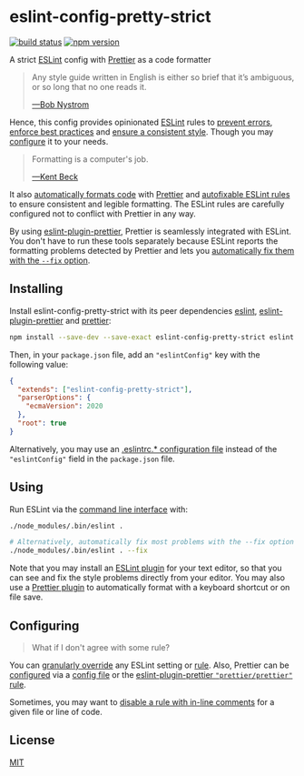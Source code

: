 # eslint-config-pretty-strict

[![build status](https://github.com/rtomrud/eslint-config-pretty-strict/workflows/build/badge.svg)](https://github.com/rtomrud/eslint-config-pretty-strict/actions?query=branch%3Amaster+workflow%3Abuild)
[![npm version](https://badgen.net/npm/v/eslint-config-pretty-strict)](https://www.npmjs.com/package/eslint-config-pretty-strict)

A strict [ESLint](https://eslint.org) config with [Prettier](https://prettier.io/) as a code formatter

> Any style guide written in English is either so brief that it’s ambiguous, or so long that no one reads it.
>
> [—Bob Nystrom](http://journal.stuffwithstuff.com/2015/09/08/the-hardest-program-ive-ever-written/)

Hence, this config provides opinionated [ESLint](https://eslint.org/docs/about/) rules to [prevent errors](https://eslint.org/docs/rules/#possible-errors), [enforce best practices](https://eslint.org/docs/rules/#best-practices) and [ensure a consistent style](https://eslint.org/docs/rules/#stylistic-issues). Though you may [configure](#configuring) it to your needs.

> Formatting is a computer's job.
>
> [—Kent Beck](https://twitter.com/KentBeck/status/877970657086066688)

It also [automatically formats code](https://prettier.io/docs/en/why-prettier.html) with [Prettier](https://prettier.io/docs/en/index.html) and [autofixable ESLint rules](https://eslint.org/docs/user-guide/command-line-interface#fixing-problems) to ensure consistent and legible formatting. The ESLint rules are carefully configured not to conflict with Prettier in any way.

By using [eslint-plugin-prettier](https://github.com/prettier/eslint-plugin-prettier), Prettier is seamlessly integrated with ESLint. You don't have to run these tools separately because ESLint reports the formatting problems detected by Prettier and lets you [automatically fix them with the `--fix` option](https://eslint.org/docs/user-guide/command-line-interface#fix).

## Installing

Install eslint-config-pretty-strict with its peer dependencies [eslint](https://github.com/eslint/eslint), [eslint-plugin-prettier](https://github.com/prettier/eslint-plugin-prettier) and [prettier](https://github.com/prettier/prettier):

```bash
npm install --save-dev --save-exact eslint-config-pretty-strict eslint eslint-plugin-prettier prettier
```

Then, in your `package.json` file, add an `"eslintConfig"` key with the following value:

```json
{
  "extends": ["eslint-config-pretty-strict"],
  "parserOptions": {
    "ecmaVersion": 2020
  },
  "root": true
}
```

Alternatively, you may use an [.eslintrc.\* configuration file](https://eslint.org/docs/user-guide/configuring#configuration-file-formats) instead of the `"eslintConfig"` field in the `package.json` file.

## Using

Run ESLint via the [command line interface](https://eslint.org/docs/user-guide/command-line-interface) with:

```bash
./node_modules/.bin/eslint .

# Alternatively, automatically fix most problems with the --fix option
./node_modules/.bin/eslint . --fix
```

Note that you may install an [ESLint plugin](https://eslint.org/docs/user-guide/integrations#editors) for your text editor, so that you can see and fix the style problems directly from your editor. You may also use a [Prettier plugin](https://prettier.io/docs/en/editors.html) to automatically format with a keyboard shortcut or on file save.

## Configuring

> What if I don't agree with some rule?

You can [granularly override](https://eslint.org/docs/user-guide/configuring) any ESLint setting or [rule](https://eslint.org/docs/user-guide/configuring#configuring-rules). Also, Prettier can be [configured](https://prettier.io/docs/en/options.html) via a [config file](https://prettier.io/docs/en/configuration.html) or the [eslint-plugin-prettier `"prettier/prettier"` rule](https://github.com/prettier/eslint-plugin-prettier#options).

Sometimes, you may want to [disable a rule with in-line comments](https://eslint.org/docs/user-guide/configuring#disabling-rules-with-inline-comments) for a given file or line of code.

## License

[MIT](./LICENSE)
